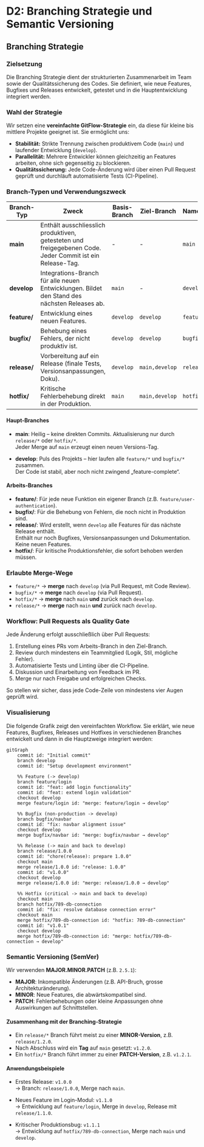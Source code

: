 # D2: Branching Strategie und Semantic Versioning

## Branching Strategie

### Zielsetzung

Die Branching Strategie dient der strukturierten Zusammenarbeit im Team sowie der Qualitätssicherung des Codes. Sie definiert, wie neue Features, Bugfixes und Releases entwickelt, getestet und in die Hauptentwicklung integriert werden.

### Wahl der Strategie

Wir setzen eine **vereinfachte GitFlow-Strategie** ein, da diese für kleine bis mittlere Projekte geeignet ist. Sie ermöglicht uns:

- **Stabilität:** Strikte Trennung zwischen produktivem Code (`main`) und laufender Entwicklung (`develop`).
- **Parallelität:** Mehrere Entwickler können gleichzeitig an Features arbeiten, ohne sich gegenseitig zu blockieren.
- **Qualitätssicherung:** Jede Code-Änderung wird über einen Pull Request geprüft und durchläuft automatisierte Tests (CI-Pipeline).

### Branch-Typen und Verwendungszweck

| Branch-Typ   | Zweck                                                                                                    | Basis-Branch | Ziel-Branch    | Namenskonvention     |
| ------------ | -------------------------------------------------------------------------------------------------------- | ------------ | -------------- | -------------------- |
| **main**     | Enthält ausschliesslich produktiven, getesteten und freigegebenen Code. Jeder Commit ist ein Release-Tag. | -            | -              | `main`               |
| **develop**  | Integrations-Branch für alle neuen Entwicklungen. Bildet den Stand des nächsten Releases ab.             | `main`       | -              | `develop`            |
| **feature/** | Entwicklung eines neuen Features.                                                                        | `develop`    | `develop`      | `feature/<feature>`  |
| **bugfix/**  | Behebung eines Fehlers, der nicht produktiv ist.                                                         | `develop`    | `develop`      | `bugfix/<ticket-id>` |
| **release/** | Vorbereitung auf ein Release (finale Tests, Versionsanpassungen, Doku).                                  | `develop`    | `main,develop` | `release/<version>`  |
| **hotfix/**  | Kritische Fehlerbehebung direkt in der Produktion.                                                       | `main`       | `main,develop` | `hotfix/<ticket-id>` |

#### Haupt-Branches

- **main**: Heilig – keine direkten Commits. Aktualisierung nur durch `release/*` oder `hotfix/*`.  
  Jeder Merge auf `main` erzeugt einen neuen Versions-Tag.

- **develop**: Puls des Projekts – hier laufen alle `feature/*` und `bugfix/*` zusammen.  
  Der Code ist stabil, aber noch nicht zwingend „feature-complete“.

#### Arbeits-Branches

- **feature/**: Für jede neue Funktion ein eigener Branch (z.B. `feature/user-authentication`).
- **bugfix/**: Für die Behebung von Fehlern, die noch nicht in Produktion sind.
- **release/**: Wird erstellt, wenn `develop` alle Features für das nächste Release enthält.  
  Enthält nur noch Bugfixes, Versionsanpassungen und Dokumentation. Keine neuen Features.
- **hotfix/**: Für kritische Produktionsfehler, die sofort behoben werden müssen.

### Erlaubte Merge-Wege

- `feature/*` → **merge** nach `develop` (via Pull Request, mit Code Review).
- `bugfix/*` → **merge** nach `develop` (via Pull Request).
- `hotfix/*` → **merge** nach `main` **und** zurück nach `develop`.
- `release/*` → **merge** nach `main` **und** zurück nach `develop`.

### Workflow: Pull Requests als Quality Gate

Jede Änderung erfolgt ausschließlich über Pull Requests:

1. Erstellung eines PRs vom Arbeits-Branch in den Ziel-Branch.
2. Review durch mindestens ein Teammitglied (Logik, Stil, mögliche Fehler).
3. Automatisierte Tests und Linting über die CI-Pipeline.
4. Diskussion und Einarbeitung von Feedback im PR.
5. Merge nur nach Freigabe und erfolgreichen Checks.

So stellen wir sicher, dass jede Code-Zeile von mindestens vier Augen geprüft wird.

### Visualisierung

Die folgende Grafik zeigt den vereinfachten Workflow. Sie erklärt, wie neue Features, Bugfixes, Releases und Hotfixes in verschiedenen Branches entwickelt und dann in die Hauptzweige integriert werden:

```mermaid
gitGraph
    commit id: "Initial commit"
    branch develop
    commit id: "Setup development environment"

    %% Feature (-> develop)
    branch feature/login
    commit id: "feat: add login functionality"
    commit id: "feat: extend login validation"
    checkout develop
    merge feature/login id: "merge: feature/login → develop"

    %% Bugfix (non-production -> develop)
    branch bugfix/navbar
    commit id: "fix: navbar alignment issue"
    checkout develop
    merge bugfix/navbar id: "merge: bugfix/navbar → develop"

    %% Release (-> main and back to develop)
    branch release/1.0.0
    commit id: "chore(release): prepare 1.0.0"
    checkout main
    merge release/1.0.0 id: "release: 1.0.0"
    commit id: "v1.0.0"
    checkout develop
    merge release/1.0.0 id: "merge: release/1.0.0 → develop"

    %% Hotfix (critical -> main and back to develop)
    checkout main
    branch hotfix/789-db-connection
    commit id: "fix: resolve database connection error"
    checkout main
    merge hotfix/789-db-connection id: "hotfix: 789-db-connection"
    commit id: "v1.0.1"
    checkout develop
    merge hotfix/789-db-connection id: "merge: hotfix/789-db-connection → develop"
```

### Semantic Versioning (SemVer)

Wir verwenden **MAJOR.MINOR.PATCH** (z.B. `2.5.1`):

- **MAJOR**: Inkompatible Änderungen (z.B. API-Bruch, grosse Architekturänderung).
- **MINOR**: Neue Features, die abwärtskompatibel sind.
- **PATCH**: Fehlerbehebungen oder kleine Anpassungen ohne Auswirkungen auf Schnittstellen.

#### Zusammenhang mit der Branching-Strategie

- Ein `release/*` Branch führt meist zu einer **MINOR-Version**, z.B. `release/1.2.0`.
- Nach Abschluss wird ein **Tag** auf `main` gesetzt: `v1.2.0`.
- Ein `hotfix/*` Branch führt immer zu einer **PATCH-Version**, z.B. `v1.2.1`.

#### Anwendungsbeispiele

- Erstes Release: `v1.0.0`  
  → Branch: `release/1.0.0`, Merge nach `main`.

- Neues Feature im Login-Modul: `v1.1.0`  
  → Entwicklung auf `feature/login`, Merge in `develop`, Release mit `release/1.1.0`.

- Kritischer Produktionsbug: `v1.1.1`  
  → Entwicklung auf `hotfix/789-db-connection`, Merge nach `main` und `develop`.

